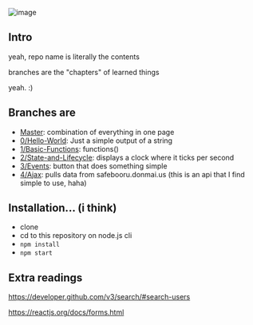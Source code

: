 ![image](https://i.imgur.com/4IPoD3p.png)

## Intro

yeah, repo name is literally the contents

branches are the "chapters" of learned things

yeah. :)

## Branches are

 - [Master][0]: combination of everything in one page
 - [0/Hello-World][1]: Just a simple output of a string
 - [1/Basic-Functions][2]: functions()
 - [2/State-and-Lifecycle][3]: displays a clock where it ticks per second
 - [3/Events][4]: button that does something simple
 - [4/Ajax][5]: pulls data from safebooru.donmai.us (this is an api that I find simple to use, haha)
 
## Installation... (i think)

 - clone
 - cd to this repository on node.js cli
 - `npm install`
 - `npm start`

## Extra readings

https://developer.github.com/v3/search/#search-users

https://reactjs.org/docs/forms.html


[0]: https://github.com/0x4kgi/self-learn-reactjs-concepts/tree/master
[1]: https://github.com/0x4kgi/self-learn-reactjs-concepts/tree/0/Hello-World
[2]: https://github.com/0x4kgi/self-learn-reactjs-concepts/tree/1/Basic-Functions
[3]: https://github.com/0x4kgi/self-learn-reactjs-concepts/tree/2/State-and-Lifecycle
[4]: https://github.com/0x4kgi/self-learn-reactjs-concepts/tree/3/Events
[5]: https://github.com/0x4kgi/self-learn-reactjs-concepts/tree/4/Ajax
